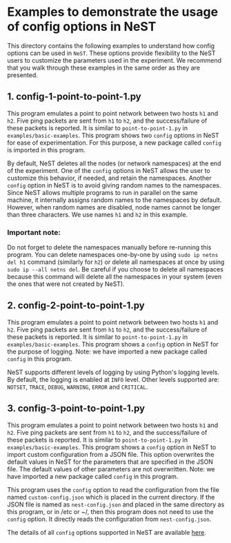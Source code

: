# Examples to demonstrate the usage of config options in NeST

This directory contains the following examples to understand how config
options can be used in `NeST`. These options provide flexibility to the NeST
users to customize the parameters used in the experiment. We recommend that
you walk through these examples in the same order as they are presented.

## 1. config-1-point-to-point-1.py
This program emulates a point to point network between two hosts `h1` and
`h2`. Five ping packets are sent from `h1` to `h2`, and the success/failure
of these packets is reported. It is similar to `point-to-point-1.py` in
`examples/basic-examples`. This program shows two `config` options in NeST
for ease of experimentation. For this purpose, a new package called `config`
is imported in this program.

By default, NeST deletes all the nodes (or network namespaces) at the end of
the experiment. One of the `config` options in NeST allows the user to
customize this behavior, if needed, and retain the namespaces. Another `config`
option in NeST is to avoid giving random names to the namespaces. Since NeST
allows multiple programs to run in parallel on the same machine, it internally
assigns random names to the namespaces by default. However, when random names
are disabled, node names cannot be longer than three characters. We use names
`h1` and `h2` in this example.

### Important note:
Do not forget to delete the namespaces manually before re-running this program.
You can delete namespaces one-by-one by using `sudo ip netns del h1` command
(similarly for `h2`) or delete all namespaces at once by using
`sudo ip --all netns del`. Be careful if you choose to delete all namespaces
because this command will delete all the namespaces in your system (even the
ones that were not created by NeST).

## 2. config-2-point-to-point-1.py
This program emulates a point to point network between two hosts `h1` and
`h2`. Five ping packets are sent from `h1` to `h2`, and the success/failure
of these packets is reported. It is similar to `point-to-point-1.py` in
`examples/basic-examples`. This program shows a `config` option in NeST for
the purpose of logging. Note: we have imported a new package called `config`
in this program.

NeST supports different levels of logging by using Python's logging levels.
By default, the logging is enabled at `INFO` level. Other levels supported are:
`NOTSET`, `TRACE`, `DEBUG`, `WARNING`, `ERROR` and `CRITICAL`.

## 3. config-3-point-to-point-1.py
This program emulates a point to point network between two hosts `h1` and
`h2`. Five ping packets are sent from `h1` to `h2`, and the success/failure
of these packets is reported. It is similar to `point-to-point-1.py` in
`examples/basic-examples`. This program shows a `config` option in NeST to
import custom configuration from a JSON file. This option overwrites the
default values in NeST for the parameters that are specified in the JSON file.
The default values of other parameters are not overwritten. Note: we have
imported a new package called `config` in this program.

This program uses the `config` option to read the configuration from the file
named `custom-config.json` which is placed in the current directory. If the
JSON file is named as `nest-config.json` and placed in the same directory as
this program, or in /etc or ~/, then this program does not need to use the
`config` option. It directly reads the configuration from `nest-config.json`.

The details of all `config` options supported in NeST are available [here](http://nest.nitk.ac.in/docs/master/user/config.html).
